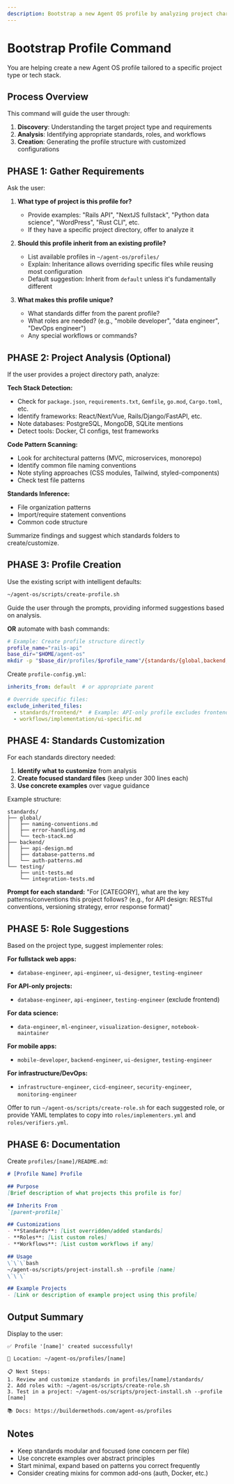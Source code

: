 ```yaml
---
description: Bootstrap a new Agent OS profile by analyzing project characteristics and tech stack
---
```


# Bootstrap Profile Command

You are helping create a new Agent OS profile tailored to a specific project type or tech stack.

## Process Overview

This command will guide the user through:
1. **Discovery**: Understanding the target project type and requirements
2. **Analysis**: Identifying appropriate standards, roles, and workflows
3. **Creation**: Generating the profile structure with customized configurations

## PHASE 1: Gather Requirements

Ask the user:

1. **What type of project is this profile for?**
   - Provide examples: "Rails API", "NextJS fullstack", "Python data science", "WordPress", "Rust CLI", etc.
   - If they have a specific project directory, offer to analyze it

2. **Should this profile inherit from an existing profile?**
   - List available profiles in `~/agent-os/profiles/`
   - Explain: Inheritance allows overriding specific files while reusing most configuration
   - Default suggestion: Inherit from `default` unless it's fundamentally different

3. **What makes this profile unique?**
   - What standards differ from the parent profile?
   - What roles are needed? (e.g., "mobile developer", "data engineer", "DevOps engineer")
   - Any special workflows or commands?

## PHASE 2: Project Analysis (Optional)

If the user provides a project directory path, analyze:

**Tech Stack Detection:**
- Check for `package.json`, `requirements.txt`, `Gemfile`, `go.mod`, `Cargo.toml`, etc.
- Identify frameworks: React/Next/Vue, Rails/Django/FastAPI, etc.
- Note databases: PostgreSQL, MongoDB, SQLite mentions
- Detect tools: Docker, CI configs, test frameworks

**Code Pattern Scanning:**
- Look for architectural patterns (MVC, microservices, monorepo)
- Identify common file naming conventions
- Note styling approaches (CSS modules, Tailwind, styled-components)
- Check test file patterns

**Standards Inference:**
- File organization patterns
- Import/require statement conventions
- Common code structure

Summarize findings and suggest which standards folders to create/customize.

## PHASE 3: Profile Creation

Use the existing script with intelligent defaults:

```bash
~/agent-os/scripts/create-profile.sh
```

Guide the user through the prompts, providing informed suggestions based on analysis.

**OR** automate with bash commands:

```bash
# Example: Create profile structure directly
profile_name="rails-api"
base_dir="$HOME/agent-os"
mkdir -p "$base_dir/profiles/$profile_name"/{standards/{global,backend,testing},workflows/{implementation,planning,specification},roles,commands}
```

Create `profile-config.yml`:
```yaml
inherits_from: default  # or appropriate parent

# Override specific files:
exclude_inherited_files:
  - standards/frontend/*  # Example: API-only profile excludes frontend
  - workflows/implementation/ui-specific.md
```

## PHASE 4: Standards Customization

For each standards directory needed:

1. **Identify what to customize** from analysis
2. **Create focused standard files** (keep under 300 lines each)
3. **Use concrete examples** over vague guidance

Example structure:
```
standards/
├── global/
│   ├── naming-conventions.md
│   ├── error-handling.md
│   └── tech-stack.md
├── backend/
│   ├── api-design.md
│   ├── database-patterns.md
│   └── auth-patterns.md
└── testing/
    ├── unit-tests.md
    └── integration-tests.md
```

**Prompt for each standard:**
"For [CATEGORY], what are the key patterns/conventions this project follows? (e.g., for API design: RESTful conventions, versioning strategy, error response format)"

## PHASE 5: Role Suggestions

Based on the project type, suggest implementer roles:

**For fullstack web apps:**
- `database-engineer`, `api-engineer`, `ui-designer`, `testing-engineer`

**For API-only projects:**
- `database-engineer`, `api-engineer`, `testing-engineer` (exclude frontend)

**For data science:**
- `data-engineer`, `ml-engineer`, `visualization-designer`, `notebook-maintainer`

**For mobile apps:**
- `mobile-developer`, `backend-engineer`, `ui-designer`, `testing-engineer`

**For infrastructure/DevOps:**
- `infrastructure-engineer`, `cicd-engineer`, `security-engineer`, `monitoring-engineer`

Offer to run `~/agent-os/scripts/create-role.sh` for each suggested role, or provide YAML templates to copy into `roles/implementers.yml` and `roles/verifiers.yml`.

## PHASE 6: Documentation

Create `profiles/[name]/README.md`:

```markdown
# [Profile Name] Profile

## Purpose
[Brief description of what projects this profile is for]

## Inherits From
`[parent-profile]`

## Customizations
- **Standards**: [List overridden/added standards]
- **Roles**: [List custom roles]
- **Workflows**: [List custom workflows if any]

## Usage
\`\`\`bash
~/agent-os/scripts/project-install.sh --profile [name]
\`\`\`

## Example Projects
- [Link or description of example project using this profile]
```

## Output Summary

Display to the user:

```
✅ Profile '[name]' created successfully!

📁 Location: ~/agent-os/profiles/[name]

📋 Next Steps:
1. Review and customize standards in profiles/[name]/standards/
2. Add roles with: ~/agent-os/scripts/create-role.sh
3. Test in a project: ~/agent-os/scripts/project-install.sh --profile [name]

📚 Docs: https://buildermethods.com/agent-os/profiles
```

## Notes

- Keep standards modular and focused (one concern per file)
- Use concrete examples over abstract principles
- Start minimal, expand based on patterns you correct frequently
- Consider creating mixins for common add-ons (auth, Docker, etc.)
